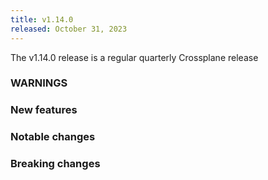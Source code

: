 ```yaml
---
title: v1.14.0
released: October 31, 2023
---
```


The v1.14.0 release is a regular quarterly Crossplane release


<!--more--> 

### WARNINGS

### New features

### Notable changes

### Breaking changes
